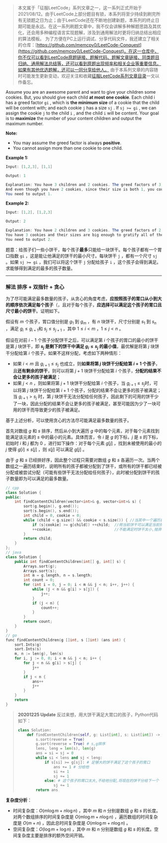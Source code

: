 > 本文属于「征服LeetCode」系列文章之一，这一系列正式开始于2021/08/12。由于LeetCode上部分题目有锁，本系列将至少持续到刷完所有无锁题之日为止；由于LeetCode还在不断地创建新题，本系列的终止日期可能是永远。在这一系列刷题文章中，我不仅会讲解多种解题思路及其优化，还会用多种编程语言实现题解，涉及到通用解法时更将归纳总结出相应的算法模板。
> <b></b>
> 为了方便在PC上运行调试、分享代码文件，我还建立了相关的仓库：[https://github.com/memcpy0/LeetCode-Conquest](https://github.com/memcpy0/LeetCode-Conquest)。在这一仓库中，你不仅可以看到LeetCode原题链接、题解代码、题解文章链接、同类题目归纳、通用解法总结等，还可以看到原题出现频率和相关企业等重要信息。如果有其他优选题解，还可以一同分享给他人。
> <b></b>
> 由于本系列文章的内容随时可能发生更新变动，欢迎关注和收藏[征服LeetCode系列文章目录](https://memcpy0.blog.csdn.net/article/details/119656559)一文以作备忘。

Assume you are an awesome parent and want to give your children some cookies. But, you should give each child **at most one cookie**. Each child i has a greed factor `gi` , which is **the minimum size** of a cookie that the child will be content with; and each cookie `j` has a size `sj` . If `sj >= gi` , we can assign the cookie `j` to the child `i` , and the child `i` will be content. Your goal is to **maximize** the number of your content children and output the maximum number.

**Note:**
- You may assume the greed factor is always **positive**.
- You cannot assign more than one cookie to one child.

**Example 1:**
```java
Input: [1,2,3], [1,1]

Output: 1

Explanation: You have 3 children and 2 cookies. The greed factors of 3 children are 1, 2, 3. 
And even though you have 2 cookies, since their size is both 1, you could only make the child whose greed factor is 1 content.
You need to output 1.
```
**Example 2:**
```java
Input: [1,2], [1,2,3]

Output: 2

Explanation: You have 2 children and 3 cookies. The greed factors of 2 children are 1, 2. 
You have 3 cookies and their sizes are big enough to gratify all of the children, 
You need to output 2.
```
题意：给孩子们一些小饼干，每个孩子**最多**只能给一块饼干。每个孩子都有一个胃口指数 `gi` ，这是能让他满足的饼干的最小尺寸。每块饼干 `j` ，都有一个尺寸 `sj` 。如果 `sj >= gi` ，我们可以将这个饼干 `j` 分配给孩子 `i` ，这个孩子会得到满足。求能够得到满足的最多的孩子数量。

---
### 解法 排序 + 双指针 + 贪心
为了尽可能满足最多数量的孩子，从贪心的角度考虑，**应按照孩子的胃口从小到大的顺序依次满足每个孩子**（，且对于每个孩子，**应选择可以满足这个孩子的胃口且尺寸最小的饼干**。证明如下。

假设有 $m$ 个孩子，胃口值分别是 $g_1$ 到 $g_m$ ，有 $n$ 块饼干，尺寸分别是 $s_1$ 到 $s_n$ ，满足 $g_i \le g_{i+1}$​ 和 $s_j \le s_{j+1}$ ，其中 $1 \le i < m$ ，$1 \le j < n$ 。

假设在对前 $i-1$ 个孩子分配饼干之后，可以满足第 $i$ 个孩子的胃口的最小的饼干是第 $j$ 块饼干，即 **$s_j$ 是剩下的饼干中满足 $g_i \le s_j$ 的最小值**，最优解是将第 $j$ 块饼干分配给第 $i$ 个孩子。如果不这样分配，考虑如下两种情形：
- 如果 $i<m$ 且 $g_{i+1} \le s_j$ 也成立，则**如果将第 $j$ 块饼干分配给第 $i+1$ 个孩子**，且**还有剩余的饼干**，则可以将第 $j+1$ 块饼干分配给第 $i$ 个孩子，**分配的结果不会让更多的孩子被满足**；
- 如果 $j<n$ ，则如果将第 $j+1$ 块饼干分配给第 $i$ 个孩子，当 $g_{i+1} \le s_j$​ 时，可以将第 $j$ 块饼干分配给第 $i+1$ 个孩子，分配的结果不会让更多的孩子被满足；当 $g_{i+1}>s_j$ 时，第 $j$ 块饼干无法分配给任何孩子，因此剩下的可用的饼干少了一块，因此分配的结果不会让更多的孩子被满足，甚至可能因为少了一块可用的饼干而导致更少的孩子被满足。

基于上述分析，可以使用贪心的方法尽可能满足最多数量的孩子。

首先对数组 $g$ 和 $s$ 排序，然后从小到大遍历 $g$ 中的每个元素，对于每个元素找到能满足该元素的 $s$ 中的最小的元素。具体而言，令 $i$ 是 $g$ 的下标，$j$ 是 $s$ 的下标，初始时 $i$ 和 $j$ 都为 $0$ ，进行如下操作：对于每个元素 $g[j]$ ，找到未被使用的最小的 $j$ 使得 $g[i] \le s[j]$ ，则 $s[j]$ 可以满足 $g[j]$ 。

由于 $g$ 和 $s$ 已经排好序，因此整个过程只需要对数组 $g$ 和 $s$ 各遍历一次。当两个数组之一遍历结束时，说明所有的孩子都被分配到了饼干，或所有的饼干都已经被分配或被尝试分配（可能有些饼干无法分配给任何孩子），此时被分配到饼干的孩子数量即为可以满足的最多数量。
```cpp
// cpp
class Solution {
public:
    int findContentChildren(vector<int>& g, vector<int>& s) {
        sort(g.begin(), g.end());
        sort(s.begin(), s.end());
        int child = 0, cookie = 0;
        while (child < g.size() && cookie < s.size()) { //当其中一个遍历就结束
            if (s[cookie] >= g[child]) ++child;  //用当前饼干可以满足当前孩子的需求，可以满足的孩子数量+1
            ++cookie;                            //不能满足时饼干太小,抛弃
        }
        return child;
    }
};
// java
class Solution {
    public int findContentChildren(int[] g, int[] s) {
        Arrays.sort(g);
        Arrays.sort(s);
        int m = g.length, n = s.length;
        int count = 0;
        for (int i = 0, j = 0; i < m && j < n; i++, j++) {
            while (j < n && g[i] > s[j]) {
                j++;
            }
            if (j < n) {
                count++;
            }
        }
        return count;
    }
}
// go
func findContentChildren(g []int, s []int) (ans int) {
    sort.Ints(g)
    sort.Ints(s)
    m, n := len(g), len(s)
    for i, j := 0, 0; i < m && j < n; i++ {
        for j < n && g[i] > s[j] {
            j++
        }
        if j < n {
            ans++
            j++
        }
    }
    return
}
```

> **20201225 Update** 反过来想，用大饼干满足大胃口的孩子，Python代码如下：
> ```py
> class Solution:
>     def findContentChildren(self, g: List[int], s: List[int]) -> int:
>         s.sort(reverse = True) 
>         g.sort(reverse = True) # s,g排序
>         lens, leng = len(s), len(g)
>         ans = si = sj = 0
>         while si < lens and sj < leng:
>             if s[si] >= g[sj]: # 足够大的饼干满足了这个孩子的胃口
>                 ans += 1 # 分给他
>                 si += 1
>                 sj += 1
>             else: # 这个孩子的胃口太大,不给他分配,将现在的饼干分给下一个
>                 sj += 1
>         return ans 
>  ```

**复杂度分析**：
- 时间复杂度：$O(m \log m + n \log n)$ ，其中 $m$ 和 $n$ 分别是数组 $g$ 和 $s$ 的长度。对两个数组排序的时间复杂度是 $O(m \log m + n \log n)$ ，遍历数组的时间复杂度是 $O(m+n)$ ，因此总时间复杂度是 $O(m \log m + n \log n)$ 。
- 空间复杂度：$O(\log m + \log n)$ ，其中 $m$ 和 $n$ 分别是数组 $g$ 和 $s$ 的长度。空间复杂度主要是排序的额外空间开销。
